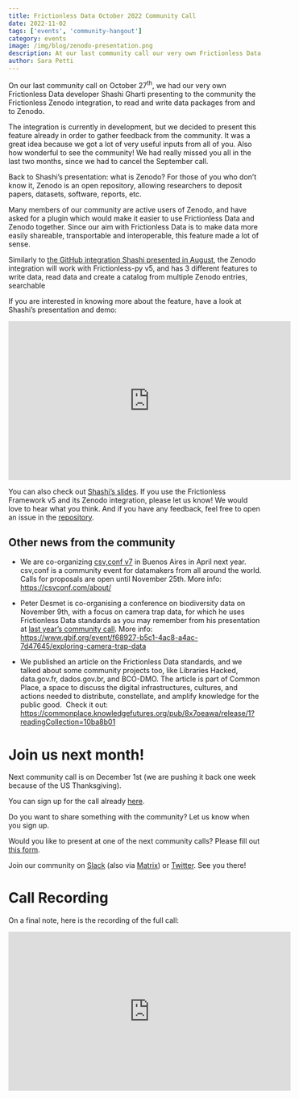 ```yaml
---
title: Frictionless Data October 2022 Community Call 
date: 2022-11-02
tags: ['events', 'community-hangout']
category: events
image: /img/blog/zenodo-presentation.png
description: At our last community call our very own Frictionless Data developer Shashi Gharti presented to the community the new Frictionless Zenodo integration...
author: Sara Petti
---
```

On our last community call on October 27<sup>th</sup>, we had our very own Frictionless Data developer Shashi Gharti presenting to the community the Frictionless Zenodo integration, to read and write data packages from and to Zenodo. 

The integration is currently in development, but we decided to present this feature already in order to gather feedback from the community. It was a great idea because we got a lot of very useful inputs from all of you. Also how wonderful to see the community! We had really missed you all in the last two months, since we had to cancel the September call.

Back to Shashi’s presentation: what is Zenodo? For those of you who don’t know it, Zenodo is an open repository, allowing researchers to deposit papers, datasets, software, reports, etc.

Many members of our community are active users of Zenodo, and have asked for a plugin which would make it easier to use Frictionless Data and Zenodo together. Since our aim with Frictionless Data is to make data more easily shareable, transportable and interoperable, this feature made a lot of sense. 

Similarly to [the GitHub integration Shashi presented in August](https://frictionlessdata.io/blog/2022/08/30/community-call-github-integration/), the Zenodo integration will work with Frictionless-py v5, and has 3 different features to write data, read data and create a catalog from multiple Zenodo entries, searchable

If you are interested in knowing more about the feature, have a look at Shashi’s presentation and demo: 

<iframe width="560" height="315" src="https://www.youtube.com/embed/KdblvfqIX7o" title="YouTube video player" frameborder="0" allow="accelerometer; autoplay; clipboard-write; encrypted-media; gyroscope; picture-in-picture" allowfullscreen></iframe>

You can also check out [Shashi’s slides](https://docs.google.com/presentation/d/1dMvHCR9yE4BewzpQBaW4osKg--aQR7JX6fex0T17YYA/edit?usp=sharing). If you use the Frictionless Framework v5 and its Zenodo integration, please let us know! We would love to hear what you think. And if you have any feedback, feel free to open an issue in the [repository](https://github.com/frictionlessdata/framework).

## Other news from the community
* We are co-organizing [csv,conf v7](https://csvconf.com/) in Buenos Aires in April next year. csv,conf is a community event for datamakers from all around the world. Calls for proposals are open until November 25th. More info: https://csvconf.com/about/ 

* Peter Desmet is co-organising a conference on biodiversity data on November 9th, with a focus on camera trap data, for which he uses Frictionless Data standards as you may remember from his presentation at [last year’s community call](https://frictionlessdata.io/blog/2021/11/23/november-community-call/). More info: https://www.gbif.org/event/f68927-b5c1-4ac8-a4ac-7d47645/exploring-camera-trap-data

* We published an article on the Frictionless Data standards, and we talked about some community projects too, like Libraries Hacked, data.gov.fr, dados.gov.br, and BCO-DMO. The article is part of Common Place, a space to discuss the digital infrastructures, cultures, and actions needed to distribute, constellate, and amplify knowledge for the public good. ​ Check it out: https://commonplace.knowledgefutures.org/pub/8x7oeawa/release/1?readingCollection=10ba8b01   

# Join us next month!
Next community call is on December 1st (we are pushing it back one week because of the US Thanksgiving).

You can sign up for the call already [here](https://docs.google.com/forms/d/e/1FAIpQLSeuNCopxXauMkrWvF6VHqOyHMcy54SfNDOseVXfWRQZWkvqjQ/viewform?usp=sf_link).

Do you want to share something with the community? Let us know when you sign up. 

Would you like to present at one of the next community calls? Please fill out [this form](https://forms.gle/AWpbxyiGESNSUFK2A).

Join our community on [Slack](https://join.slack.com/t/frictionlessdata/shared_invite/zt-17kpbffnm-tRfDW_wJgOw8tJVLvZTrBg) (also via [Matrix](https://matrix.to/#/#frictionlessdata:matrix.okfn.org)) or [Twitter](https://twitter.com/frictionlessd8a). See you there!

# Call Recording
On a final note, here is the recording of the full call:

<iframe width="560" height="315" src="https://www.youtube.com/embed/woEiTllLp7A" title="YouTube video player" frameborder="0" allow="accelerometer; autoplay; clipboard-write; encrypted-media; gyroscope; picture-in-picture" allowfullscreen></iframe>

